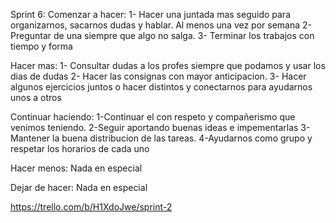 Sprint 6:
Comenzar a hacer: 
1- Hacer una juntada mas seguido para organizarnos, sacarnos dudas y hablar. Al menos una vez por semana
2- Preguntar de una siempre que algo no salga.
3- Terminar los trabajos con tiempo y forma

Hacer mas:
1- Consultar dudas a los profes siempre que podamos y usar los dias de dudas
2- Hacer las consignas con mayor anticipacion.
3- Hacer algunos ejercicios juntos o hacer distintos y conectarnos para ayudarnos unos a otros

Continuar haciendo:
1-Continuar el con respeto y compañerismo que venimos teniendo.
2-Seguir aportando buenas ideas e impementarlas
3-Mantener la buena distribucion de las tareas.
4-Ayudarnos como grupo y respetar los horarios de cada uno

Hacer menos:
Nada en especial

Dejar de hacer:
Nada en especial

https://trello.com/b/H1XdoJwe/sprint-2